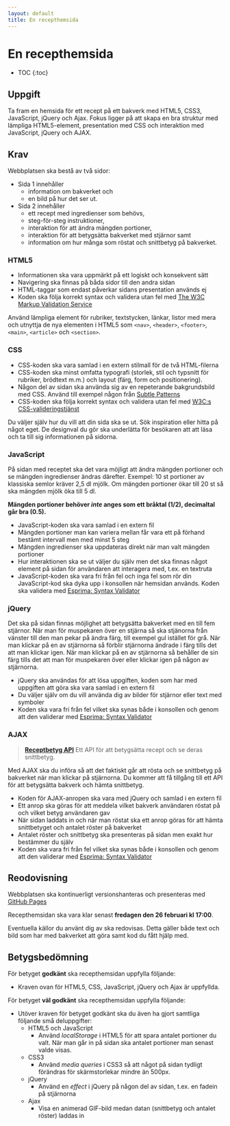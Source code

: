 ```yaml
---
layout: default
title: En recepthemsida
---
```


En recepthemsida
=================

* TOC
{:toc}

## Uppgift

Ta fram en hemsida för ett recept på ett bakverk med HTML5, CSS3, JavaScript, jQuery och Ajax. Fokus ligger på att skapa en bra struktur med lämpliga HTML5-element, presentation med CSS och interaktion med JavaScript, jQuery och AJAX.

## Krav

Webbplatsen ska bestå av två sidor:

* Sida 1 innehåller 
	* information om bakverket och 
	* en bild på hur det ser ut.
* Sida 2 innehåller 
	* ett recept med ingredienser som behövs, 
	* steg-för-steg instruktioner,
	* interaktion för att ändra mängden portioner,
	* interaktion för att betygsätta bakverket med stjärnor samt
	* information om hur många som röstat och snittbetyg på bakverket.

### HTML5

* Informationen ska vara uppmärkt på ett logiskt och konsekvent sätt
* Navigering ska finnas på båda sidor till den andra sidan
* HTML-taggar som endast påverkar sidans presentation används ej
* Koden ska följa korrekt syntax och validera utan fel med [The W3C Markup Validation Service](https://validator.w3.org/)

Använd lämpliga element för rubriker, textstycken, länkar, listor med mera och utnyttja de nya elementen i HTML5 som `<nav>`, `<header>`, `<footer>`, `<main>`, `<article>` och `<section>`.

### CSS 

* CSS-koden ska vara samlad i en extern stilmall för de två HTML-filerna
* CSS-koden ska minst omfatta typografi (storlek, stil och typsnitt för rubriker, brödtext m.m.) och layout (färg, form och positionering). 
* Någon del av sidan ska använda sig av en repeterande bakgrundsbild med CSS. Använd till exempel någon från [Subtle Patterns](http://subtlepatterns.com/)
* CSS-koden ska följa korrekt syntax och validera utan fel med [W3C:s CSS-valideringstjänst](https://jigsaw.w3.org/css-validator/)

Du väljer själv hur du vill att din sida ska se ut. Sök inspiration eller hitta på något eget. De designval du gör ska underlätta för besökaren att att läsa och ta till sig informationen på sidorna.

### JavaScript

På sidan med receptet ska det vara möjligt att ändra mängden portioner och se mängden ingredienser ändras därefter. Exempel: 10 st portioner av klassiska semlor kräver 2,5 dl mjölk. Om mängden portioner ökar till 20 st så ska mängden mjölk öka till 5 dl. 

**Mängden portioner behöver _inte_ anges som ett bråktal (1/2), decimaltal går bra (0.5).**

* JavaScript-koden ska vara samlad i en extern fil
* Mängden portioner man kan variera mellan får vara ett på förhand bestämt intervall men med minst 5 steg
* Mängden ingredienser ska uppdateras direkt när man valt mängden portioner
* Hur interaktionen ska se ut väljer du själv men det ska finnas något element på sidan för användaren att interagera med, t.ex. en textruta
* JavaScript-koden ska vara fri från fel och inga fel som rör din JavaScript-kod ska dyka upp i konsollen när hemsidan används. Koden ska validera med [Esprima: Syntax Validator](http://esprima.org/demo/validate.html)

### jQuery

Det ska på sidan finnas möjlighet att betygsätta bakverket med en till fem stjärnor. När man för muspekaren över en stjärna så ska stjänorna från vänster till den man pekar på ändra färg, till exempel gul istället för grå. När man klickar på en av stjärnorna så förblir stjärnorna ändrade i färg tills det att man klickar igen. När man klickar på en av stjärnorna så behåller de sin färg tills det att man för muspekaren över eller klickar igen på någon av stjärnorna.

* jQuery ska användas för att lösa uppgiften, koden som har med uppgiften att göra ska vara samlad i en extern fil
* Du väljer själv om du vill använda dig av bilder för stjärnor eller text med symboler
* Koden ska vara fri från fel vilket ska synas både i konsollen och genom att den validerar med [Esprima: Syntax Validator](http://esprima.org/demo/validate.html)

### AJAX

> **[Receptbetyg API](../api/recipe/receptapi.php)**
> Ett API för att betygsätta recept och se deras snittbetyg.

Med AJAX ska du införa så att det faktiskt går att rösta och se snittbetyg på bakverket när man klickar på stjärnorna. Du kommer att få tillgång till ett API för att betygsätta bakverk och hämta snittbetyg.

* Koden för AJAX-anropen ska vara med jQuery och samlad i en extern fil
* Ett anrop ska göras för att meddela vilket bakverk användaren röstat på och vilket betyg användaren gav
* När sidan laddats in och när man röstat ska ett anrop göras för att hämta snittbetyget och antalet röster på bakverket
* Antalet röster och snittbetyg ska presenteras på sidan men exakt hur bestämmer du själv
* Koden ska vara fri från fel vilket ska synas både i konsollen och genom att den validerar med [Esprima: Syntax Validator](http://esprima.org/demo/validate.html)

## Reodovisning

Webbplatsen ska kontinuerligt versionshanteras och presenteras med [GitHub Pages](https://pages.github.com/)

Recepthemsidan ska vara klar senast **fredagen den 26 februari kl 17:00**. 

Eventuella källor du använt dig av ska redovisas. Detta gäller både text och bild som har med bakverket att göra samt kod du fått hjälp med. 


## Betygsbedömning

För betyget **godkänt** ska recepthemsidan uppfylla följande:

* Kraven ovan för HTML5, CSS, JavaScript, jQuery och Ajax är uppfyllda.

För betyget **väl godkänt** ska recepthemsidan uppfylla följande:

* Utöver kraven för betyget godkänt ska du även ha gjort samtliga följande små deluppgifter:
	* HTML5 och JavaScript
		* Använd _localStorage_ i HTML5 för att spara antalet portioner du valt. När man går in på sidan ska antalet portioner man senast valde visas.
	* CSS3
		* Använd _media queries_ i CSS3 så att något på sidan tydligt förändras för skärmstorlekar mindre än 500px.
	* jQuery
		* Använd en _effect_ i jQuery på någon del av sidan, t.ex. en fadein på stjärnorna
	* Ajax
		* Visa en animerad GIF-bild medan datan (snittbetyg och antalet röster) laddas in


<!--
För VG:
* JavaScript
  * portion -> portioner
  * 1.5 dl mjölk -> 1 1/2 dl mjölk  
  * Vissa ingredienser ska inte ändras...
  * Kvaliten på lösningen
-->
